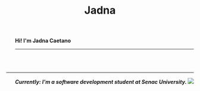 
<html>
   <header><h1>Jadna</h1></header>
      
    
 <ul>                
<b> Hi! I'm <b>Jadna Caetano</b><i></section><hr></hr>

 </ul>
<pr><br></br></pr><hr></hr>
        <ul>
<l1>Currently: I'm a software development student at Senac University.</l1>

        
</html>


<a href="https://www.linkedin.com/in/jadna-caetano-b327b7233" target="_blank">
<img src="https://img.shields.io/badge/-LinkedIn-%230077B5?style=for-the-badge&logo=linkedin&logoColor=white" target="_blank">
</a>



